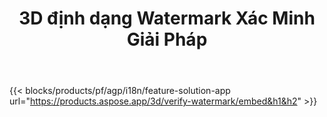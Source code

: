 ﻿---
title: 3D định dạng Watermark Xác Minh Giải Pháp 
weight: 7730
url: /vi/verify-watermark
limit: 
description: Xác minh các mù Watermark từ của bạn 3D tập tin.
---
{{< blocks/products/pf/agp/i18n/feature-solution-app url="https://products.aspose.app/3d/verify-watermark/embed&h1&h2" >}}

